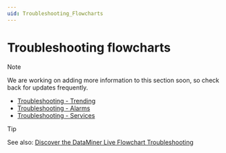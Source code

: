 ```yaml
---
uid: Troubleshooting_Flowcharts
---
```


# Troubleshooting flowcharts

> [!NOTE]
> We are working on adding more information to this section soon, so check back for updates frequently.

- [Troubleshooting - Trending](xref:Troubleshooting_Trending)
- [Troubleshooting - Alarms](xref:Troubleshooting_Alarms)
- [Troubleshooting - Services](xref:Troubleshooting_Services)

> [!TIP]
> See also: [Discover the DataMiner Live Flowchart Troubleshooting](https://community.dataminer.services/video/discover-the-dataminer-live-flowchart-troubleshooting/)